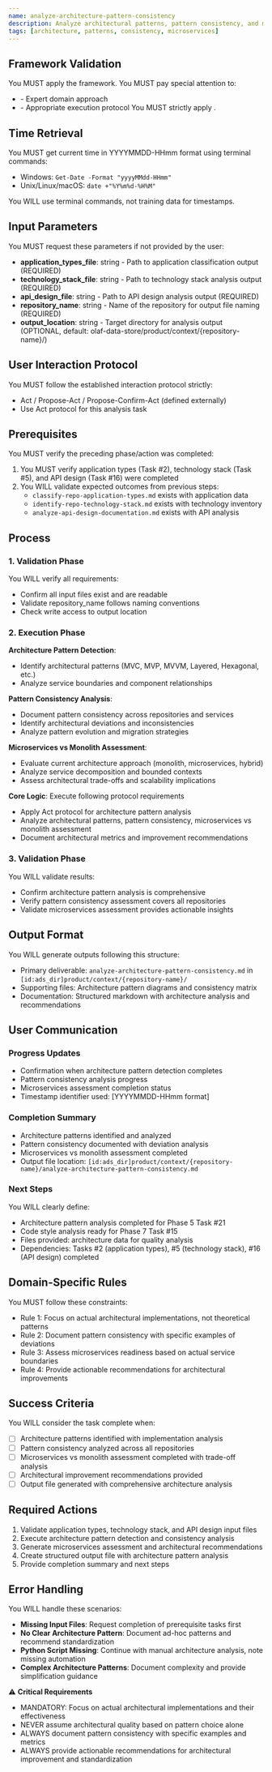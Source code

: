 ```yaml
---
name: analyze-architecture-pattern-consistency
description: Analyze architectural patterns, pattern consistency, and microservices vs monolith assessment
tags: [architecture, patterns, consistency, microservices]
---
```


## Framework Validation
You MUST apply the <olaf-work-instructions> framework.
You MUST pay special attention to:
- <olaf-general-role-and-behavior> - Expert domain approach
- <olaf-interaction-protocols> - Appropriate execution protocol
You MUST strictly apply <olaf-framework-validation>.

## Time Retrieval
You MUST get current time in YYYYMMDD-HHmm format using terminal commands:
- Windows: `Get-Date -Format "yyyyMMdd-HHmm"`
- Unix/Linux/macOS: `date +"%Y%m%d-%H%M"`

You WILL use terminal commands, not training data for timestamps.

## Input Parameters
You MUST request these parameters if not provided by the user:
- **application_types_file**: string - Path to application classification output (REQUIRED)
- **technology_stack_file**: string - Path to technology stack analysis output (REQUIRED)
- **api_design_file**: string - Path to API design analysis output (REQUIRED)
- **repository_name**: string - Name of the repository for output file naming (REQUIRED)
- **output_location**: string - Target directory for analysis output (OPTIONAL, default: olaf-data-store/product/context/{repository-name}/)

## User Interaction Protocol
You MUST follow the established interaction protocol strictly:
- Act / Propose-Act / Propose-Confirm-Act (defined externally)
- Use Act protocol for this analysis task

## Prerequisites
You MUST verify the preceding phase/action was completed:
1. You MUST verify application types (Task #2), technology stack (Task #5), and API design (Task #16) were completed
2. You WILL validate expected outcomes from previous steps:
   - `classify-repo-application-types.md` exists with application data
   - `identify-repo-technology-stack.md` exists with technology inventory
   - `analyze-api-design-documentation.md` exists with API analysis

## Process

### 1. Validation Phase
You WILL verify all requirements:
- Confirm all input files exist and are readable
- Validate repository_name follows naming conventions
- Check write access to output location

### 2. Execution Phase

**Architecture Pattern Detection**:
- Identify architectural patterns (MVC, MVP, MVVM, Layered, Hexagonal, etc.)
- Analyze service boundaries and component relationships

**Pattern Consistency Analysis**:
- Document pattern consistency across repositories and services
- Identify architectural deviations and inconsistencies
- Analyze pattern evolution and migration strategies

**Microservices vs Monolith Assessment**:
- Evaluate current architecture approach (monolith, microservices, hybrid)
- Analyze service decomposition and bounded contexts
- Assess architectural trade-offs and scalability implications

**Core Logic**: Execute following protocol requirements
- Apply Act protocol for architecture pattern analysis
- Analyze architectural patterns, pattern consistency, microservices vs monolith assessment
- Document architectural metrics and improvement recommendations

### 3. Validation Phase
You WILL validate results:
- Confirm architecture pattern analysis is comprehensive
- Verify pattern consistency assessment covers all repositories
- Validate microservices assessment provides actionable insights

## Output Format
You WILL generate outputs following this structure:
- Primary deliverable: `analyze-architecture-pattern-consistency.md` in `[id:ads_dir]product/context/{repository-name}/`
- Supporting files: Architecture pattern diagrams and consistency matrix
- Documentation: Structured markdown with architecture analysis and recommendations

## User Communication

### Progress Updates
- Confirmation when architecture pattern detection completes
- Pattern consistency analysis progress
- Microservices assessment completion status
- Timestamp identifier used: [YYYYMMDD-HHmm format]

### Completion Summary
- Architecture patterns identified and analyzed
- Pattern consistency documented with deviation analysis
- Microservices vs monolith assessment completed
- Output file location: `[id:ads_dir]product/context/{repository-name}/analyze-architecture-pattern-consistency.md`

### Next Steps
You WILL clearly define:
- Architecture pattern analysis completed for Phase 5 Task #21
- Code style analysis ready for Phase 7 Task #15
- Files provided: architecture data for quality analysis
- Dependencies: Tasks #2 (application types), #5 (technology stack), #16 (API design) completed

## Domain-Specific Rules
You MUST follow these constraints:
- Rule 1: Focus on actual architectural implementations, not theoretical patterns
- Rule 2: Document pattern consistency with specific examples of deviations
- Rule 3: Assess microservices readiness based on actual service boundaries
- Rule 4: Provide actionable recommendations for architectural improvements

## Success Criteria
You WILL consider the task complete when:
- [ ] Architecture patterns identified with implementation analysis
- [ ] Pattern consistency analyzed across all repositories
- [ ] Microservices vs monolith assessment completed with trade-off analysis
- [ ] Architectural improvement recommendations provided
- [ ] Output file generated with comprehensive architecture analysis

## Required Actions
1. Validate application types, technology stack, and API design input files
2. Execute architecture pattern detection and consistency analysis
3. Generate microservices assessment and architectural recommendations
4. Create structured output file with architecture pattern analysis
5. Provide completion summary and next steps

## Error Handling
You WILL handle these scenarios:
- **Missing Input Files**: Request completion of prerequisite tasks first
- **No Clear Architecture Pattern**: Document ad-hoc patterns and recommend standardization
- **Python Script Missing**: Continue with manual architecture analysis, note missing automation
- **Complex Architecture Patterns**: Document complexity and provide simplification guidance

⚠️ **Critical Requirements**
- MANDATORY: Focus on actual architectural implementations and their effectiveness
- NEVER assume architectural quality based on pattern choice alone
- ALWAYS document pattern consistency with specific examples and metrics
- ALWAYS provide actionable recommendations for architectural improvement and standardization
